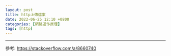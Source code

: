 ```yaml
---
layout: post
title: http上傳檔案
date: 2022-06-25 12:10 +0800
categories: [網路運作原理]
tags: [http]
---
```




---
參考:
https://stackoverflow.com/a/8660740
